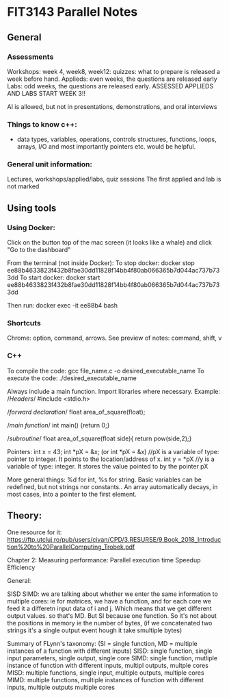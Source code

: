 # FIT3143 Parallel Notes
## General

### Assessments
Workshops: week 4, week8, week12: quizzes: what to prepare is released a week before hand.
Applieds: even weeks, the questions are released early
Labs: odd weeks, the questions are released early.
ASSESSED APPLIEDS AND LABS START WEEK 3!!

AI is allowed, but not in presentations, demonstrations, and oral interviews

### Things to know c++:
- data types, variables, operations, controls structures, functions, loops, arrays, I/O and most importantly pointers etc. would be helpful.

### General unit information:
Lectures, workshops/applied/labs, quiz sessions
The first applied and lab is not marked

## Using tools
### Using Docker:
Click on the button top of the mac screen (it looks like a whale) and click "Go to the dashboard"

From the terminal (not inside Docker):
To stop docker:
docker stop ee88b4633823f432b8fae30dd11828f14bb4f80ab066365b7d044ac737b733dd
To start docker:
docker start ee88b4633823f432b8fae30dd11828f14bb4f80ab066365b7d044ac737b733dd

Then run:
docker exec -it ee88b4 bash

### Shortcuts

Chrome: option, command, arrows.
See preview of notes: command, shift, v

### C++
To compile the code: gcc file_name.c -o desired_executable_name
To execute the code: ./desired_executable_name

Always include a main function. 
Import libraries where necessary. 
Example:
/*Headers*/
#include <stdio.h>

/*forward declaration*/
float area_of_square(float);

/*main function*/
int main() {return 0;}

/*subroutine*/
float area_of_square(float side){ return pow(side,2);}

Pointers:
int x = 43;
int *pX = &x; (or int *pX = &x)  //pX is a variable of type: pointer to integer. It points to the location/address of x.
int y = *pX     //y is a variable of type: integer. It stores the value pointed to by the pointer pX


More general things:
%d for int, %s for string. 
Basic variables can be redefined, but not strings nor constants..
An array automatically decays, in most cases, into a pointer to the first element. 


## Theory:
One resource for it:
https://ftp.utcluj.ro/pub/users/civan/CPD/3.RESURSE/9.Book_2018_Introduction%20to%20ParallelComputing_Trobek.pdf

Chapter 2:
Measuring performance:
Parallel execution time
Speedup
Efficiency

General:


SISD SIMD: we are talking about whether we enter the same information to multiple cores:
ie for matrices, we have a function, and for each core we feed it a differetn input data of i and j. Which means that we get different output values. so that's MD. But SI because one function. So it's not about the positions in memory ie the number of bytes, (if we concatenated two strings it's a single output event hough it take smultiple bytes)

Summary of FLynn's taxonomy:
(SI = single function, MD = multiple instances of a function with different inputs)
SISD: single function, single input parameters, single output, single core
SIMD: single function, mutliple instance of function with different inputs, multipl outputs, multple cores
MISD: multiple functions, single input, multiple outputs, multiple cores
MIMD: multiple functions, multiple instances of function with different inputs, multiple outputs multiple cores
